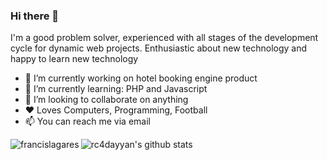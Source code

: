 ### Hi there 👋
I'm a good problem solver, experienced with all stages of the development cycle for dynamic web projects. Enthusiastic about new technology and happy to learn new technology

- 🔭 I’m currently working on hotel booking engine product
- 🌱 I’m currently learning: PHP and Javascript
- 👯 I’m looking to collaborate on anything
- ❤️ Loves Computers, Programming, Football
- 📫 You can reach me via email

<a>
<img align="left" src="https://github-readme-stats.vercel.app/api/top-langs/?username=rc4dayyan&theme=dark&hide=html,dockerfile" alt="francislagares" />
</a>

![rc4dayyan's github stats](https://github-readme-stats.vercel.app/api?username=rc4dayyan&show_icons=true&include_all_commits=true&theme=merko)
  
<!--
**rc4dayyan/rc4dayyan** is a ✨ _special_ ✨ repository because its `README.md` (this file) appears on your GitHub profile.

Here are some ideas to get you started:

- 🔭 I’m currently working on ...
- 🌱 I’m currently learning ...
- 👯 I’m looking to collaborate on ...
- 🤔 I’m looking for help with ...
- 💬 Ask me about ...
- 📫 How to reach me: ...
- 😄 Pronouns: ...
- ⚡ Fun fact: ...
-->
